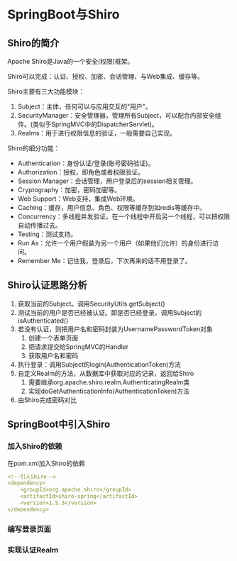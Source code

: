 # SpringBoot与Shiro  

## Shiro的简介  

Apache Shiro是Java的一个安全(权限)框架。  

Shiro可以完成：认证、授权、加密、会话管理、与Web集成、缓存等。



Shiro主要有三大功能模块：

1. Subject：主体，任何可以与应用交互的"用户"。
2. SecurityManager：安全管理器，管理所有Subject，可以配合内部安全组件。(类似于SpringMVC中的DispatcherServlet)。
3. Realms：用于进行权限信息的验证，一般需要自己实现。



Shiro的细分功能：

* Authentication：身份认证/登录(账号密码验证)。
* Authorization：授权，即角色或者权限验证。
* Session Manager：会话管理，用户登录后的session相关管理。
* Cryptography：加密，密码加密等。
* Web Support：Web支持，集成Web环境。
* Caching：缓存，用户信息、角色、权限等缓存到如redis等缓存中。
* Concurrency：多线程并发验证，在一个线程中开启另一个线程，可以把权限自动传播过去。
* Testing：测试支持。
* Run As：允许一个用户假装为另一个用户（如果他们允许）的身份进行访问。
* Remember Me：记住我，登录后，下次再来的话不用登录了。



## Shiro认证思路分析  

1. 获取当前的Subject。调用SecurityUtils.getSubject()
2. 测试当前的用户是否已经被认证。即是否已经登录。调用Subject的isAuthenticated()
3. 若没有认证，则把用户名和密码封装为UsernamePasswordToken对象
   1. 创建一个表单页面
   2. 把请求提交给SpringMVC的Handler
   3. 获取用户名和密码
4. 执行登录：调用Subject的login(AuthenticationToken)方法
5. 自定义Realm的方法，从数据库中获取对应的记录，返回给Shiro
   1. 需要继承org.apache.shiro.realm.AuthenticatingRealm类
   2. 实现doGetAuthenticationInfo(AuthenticationToken)方法
6. 由Shiro完成密码对比



## SpringBoot中引入Shiro  

### 加入Shiro的依赖  

在pom.xml加入Shiro的依赖  

``` yaml
<!--引入Shiro-->
<dependency>
    <groupId>org.apache.shiro</groupId>
    <artifactId>shiro-spring</artifactId>
    <version>1.5.3</version>
</dependency>
```



### 编写登录页面  



### 实现认证Realm  

